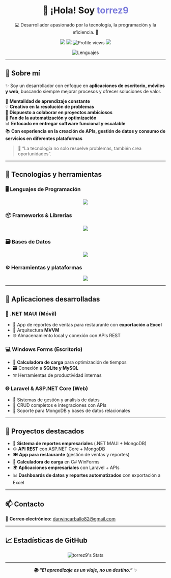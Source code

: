 <h1 align="center">👋 ¡Hola! Soy <span style="color:#7A7ADB;">torrez9</span></h1>
<p align="center">💻 Desarrollador apasionado por la tecnología, la programación y la eficiencia. 🚀</p>

<p align="center">
  <a href="mailto:darwincarballo82@gmail.com"><img src="https://img.shields.io/badge/email-darwincarballo82@gmail.com-blue?style=flat-square&logo=gmail" /></a>
  <a href="https://github.com/torrez9"><img src="https://img.shields.io/github/followers/torrez9?label=Follow&style=social" /></a>
  <img src="https://komarev.com/ghpvc/?username=torrez9&label=Profile%20views&color=0e75b6&style=flat" alt="Profile views" />
  <img src="https://img.shields.io/badge/Code%20With%20❤️%20In-C%23-blueviolet?style=flat-square" />
</p>

<div align="center">
  <img src="https://skillicons.dev/icons?i=cs,cpp,python,js,ts,php,bash,sql,html,css,java,dart" alt="Lenguajes" />
</div>

---

## 🚀 Sobre mí

✨ Soy un desarrollador con enfoque en **aplicaciones de escritorio, móviles y web**, buscando siempre mejorar procesos y ofrecer soluciones de valor.

🧠 **Mentalidad de aprendizaje constante**  
💡 **Creativo en la resolución de problemas**  
🤝 **Dispuesto a colaborar en proyectos ambiciosos**  
🔧 **Fan de la automatización y optimización**  
📊 **Enfocado en entregar software funcional y escalable**  
📚 **Con experiencia en la creación de APIs, gestión de datos y consumo de servicios en diferentes plataformas**

> 🎯 “La tecnología no solo resuelve problemas, también crea oportunidades”.

---

## 🧰 Tecnologías y herramientas

### 🖥️ Lenguajes de Programación

<div align="center">
  <img src="https://skillicons.dev/icons?i=cs,cpp,python,js,ts,php,bash,sql,html,css,java,dart" />
</div>

### 📦 Frameworks & Librerías

<div align="center">
  <img src="https://skillicons.dev/icons?i=dotnet,laravel,django,nodejs,express,jquery,bootstrap,flutter" />
</div>

### 🗃️ Bases de Datos

<div align="center">
  <img src="https://skillicons.dev/icons?i=mysql,postgres,mongodb,sqlite" />
</div>

### ⚙️ Herramientas y plataformas

<div align="center">
  <img src="https://skillicons.dev/icons?i=github,docker,postman,linux,git,vscode,visualstudio" />
</div>

---

## 📱 Aplicaciones desarrolladas

### 📱 .NET MAUI (Móvil)
- 📲 App de reportes de ventas para restaurante con **exportación a Excel**
- 🧱 Arquitectura **MVVM**
- 🌐 Almacenamiento local y conexión con APIs REST

### 💻 Windows Forms (Escritorio)
- 🧮 **Calculadora de carga** para optimización de tiempos
- 🗃️ Conexión a **SQLite y MySQL**
- ⚒️ Herramientas de productividad internas

### 🌐 Laravel & ASP.NET Core (Web)
- 🧠 Sistemas de gestión y análisis de datos
- 🔁 CRUD completos e integraciones con APIs
- 💾 Soporte para MongoDB y bases de datos relacionales

---

## 🚩 Proyectos destacados

- 🧾 **Sistema de reportes empresariales** (.NET MAUI + MongoDB)
- ⚙️ **API REST** con ASP.NET Core + MongoDB
- 🍽️ **App para restaurante** (gestión de ventas y reportes)
- 🧮 **Calculadora de carga** en C# WinForms
- 🌍 **Aplicaciones empresariales** con Laravel + APIs
- 📊 **Dashboards de datos y reportes automatizados** con exportación a Excel

---

## 📫 Contacto

📧 **Correo electrónico:** [darwincarballo82@gmail.com](mailto:darwincarballo82@gmail.com)

---

## 📈 Estadísticas de GitHub

<div align="center">
  <img src="https://github-readme-stats.vercel.app/api?username=torrez9&show_icons=true&count_private=true&hide=prs&theme=tokyonight&border_radius=12&title_color=7A7ADB&icon_color=F8D866&text_color=C5C5C5&bg_color=0,000000,130F40" alt="torrez9's Stats"/>
</div>

---

<div align="center">
  <b><i>📚 “El aprendizaje es un viaje, no un destino.”</i></b> ✨  
</div>
